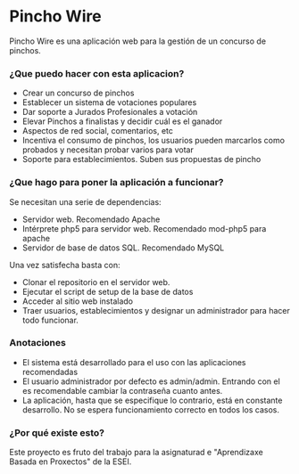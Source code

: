 # Pincho Wire #

Pincho Wire es una aplicación web para la gestión de un concurso de pinchos.

### ¿Que puedo hacer con esta aplicacion? ###

* Crear un concurso de pinchos
* Establecer un sistema de votaciones populares
* Dar soporte a Jurados Profesionales a votación 
* Elevar Pinchos a finalistas y decidir cuál es el ganador
* Aspectos de red social, comentarios, etc
* Incentiva el consumo de pinchos, los usuarios pueden marcarlos como probados y necesitan probar varios para votar
* Soporte para establecimientos. Suben sus propuestas de pincho

### ¿Que hago para poner la aplicación a funcionar? ###

Se necesitan una serie de dependencias:

* Servidor web. Recomendado Apache
* Intérprete php5 para servidor web. Recomendado mod-php5 para apache
* Servidor de base de datos SQL. Recomendado MySQL

Una vez satisfecha basta con:

* Clonar el repositorio en el servidor web.
* Ejecutar el script de setup de la base de datos
* Acceder al sitio web instalado
* Traer usuarios, establecimientos y designar un administrador para hacer todo funcionar.

### Anotaciones ###

* El sistema está desarrollado para el uso con las aplicaciones recomendadas
* El usuario administrador por defecto es admin/admin. Entrando con el es recomendable cambiar la contraseña cuanto antes.
* La aplicación, hasta que se especifique lo contrario, está en constante desarrollo. No se espera funcionamiento correcto en todos los casos.

### ¿Por qué existe esto? ###
 
Este proyecto es fruto del trabajo para la asignaturad e "Aprendizaxe Basada en Proxectos" de la ESEI.


